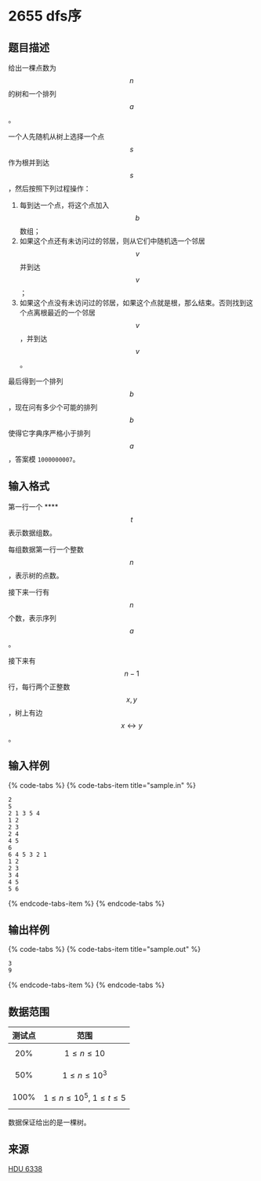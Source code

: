 # 2655 dfs序

## 题目描述

给出一棵点数为 $$n$$ 的树和一个排列 $$a$$。

一个人先随机从树上选择一个点 $$s$$ 作为根并到达 $$s$$，然后按照下列过程操作：

1. 每到达一个点，将这个点加入 $$b$$ 数组；
2. 如果这个点还有未访问过的邻居，则从它们中随机选一个邻居 $$v$$ 并到达 $$v$$；
3. 如果这个点没有未访问过的邻居，如果这个点就是根，那么结束。否则找到这个点离根最近的一个邻居 $$v$$，并到达 $$v$$。

最后得到一个排列 $$b$$，现在问有多少个可能的排列 $$b$$ 使得它字典序严格小于排列 $$a$$，答案模 `1000000007`。

## 输入格式

第一行一个 ****$$t$$ 表示数据组数。

每组数据第一行一个整数 $$n$$，表示树的点数。

接下来一行有 $$n$$ 个数，表示序列 $$a$$。

接下来有 $$n-1$$ 行，每行两个正整数 $$x,\,y$$，树上有边 $$x \leftrightarrow y$$。

## 输入样例

{% code-tabs %}
{% code-tabs-item title="sample.in" %}
```text
2
5
2 1 3 5 4
1 2
2 3
2 4
4 5
6
6 4 5 3 2 1
1 2
2 3
3 4
4 5
5 6
```
{% endcode-tabs-item %}
{% endcode-tabs %}

## 输出样例

{% code-tabs %}
{% code-tabs-item title="sample.out" %}
```text
3
9
```
{% endcode-tabs-item %}
{% endcode-tabs %}

## 数据范围

| 测试点 | 范围 |
| :---: | :---: |
| 20% | $$1 \leq n \leq 10$$ |
| 50% | $$1 \leq n \leq 10^3$$ |
| 100% | $$1 \leq n \leq 10^5,\ 1 \leq t \leq 5$$ |

数据保证给出的是一棵树。

## 来源

[HDU 6338](http://acm.hdu.edu.cn/showproblem.php?pid=6338)

